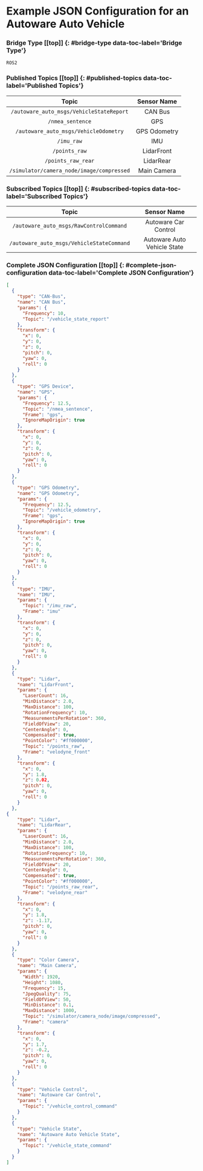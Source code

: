 # Example JSON Configuration for an Autoware Auto Vehicle [](#top)

### Bridge Type [[top]] {: #bridge-type data-toc-label='Bridge Type'}

`ROS2`

### Published Topics [[top]] {: #published-topics data-toc-label='Published Topics'}

|Topic|Sensor Name|
|:-:|:-:|
|`/autoware_auto_msgs/VehicleStateReport`|CAN Bus|
|`/nmea_sentence`|GPS|
|`/autoware_auto_msgs/VehicleOdometry`|GPS Odometry|
|`/imu_raw`|IMU|
|`/points_raw`|LidarFront|
|`/points_raw_rear`|LidarRear|
|`/simulator/camera_node/image/compressed`|Main Camera|

### Subscribed Topics [[top]] {: #subscribed-topics data-toc-label='Subscribed Topics'}

|Topic|Sensor Name|
|:-:|:-:|
|`/autoware_auto_msgs/RawControlCommand`|Autoware Car Control|
|`/autoware_auto_msgs/VehicleStateCommand`|Autoware Auto Vehicle State|

### Complete JSON Configuration [[top]] {: #complete-json-configuration data-toc-label='Complete JSON Configuration'}

```JSON
[
  {
    "type": "CAN-Bus",
    "name": "CAN Bus",
    "params": {
      "Frequency": 10,
      "Topic": "/vehicle_state_report"
    },
    "transform": {
      "x": 0,
      "y": 0,
      "z": 0,
      "pitch": 0,
      "yaw": 0,
      "roll": 0
    }
  },
  {
    "type": "GPS Device",
    "name": "GPS",
    "params": {
      "Frequency": 12.5,
      "Topic": "/nmea_sentence",
      "Frame": "gps",
      "IgnoreMapOrigin": true
    },
    "transform": {
      "x": 0,
      "y": 0,
      "z": 0,
      "pitch": 0,
      "yaw": 0,
      "roll": 0
    }
  },
  {
    "type": "GPS Odometry",
    "name": "GPS Odometry",
    "params": {
      "Frequency": 12.5,
      "Topic": "/vehicle_odometry",
      "Frame": "gps",
      "IgnoreMapOrigin": true
    },
    "transform": {
      "x": 0,
      "y": 0,
      "z": 0,
      "pitch": 0,
      "yaw": 0,
      "roll": 0
    }
  },
  {
    "type": "IMU",
    "name": "IMU",
    "params": {
      "Topic": "/imu_raw",
      "Frame": "imu"
    },
    "transform": {
      "x": 0,
      "y": 0,
      "z": 0,
      "pitch": 0,
      "yaw": 0,
      "roll": 0
    }
  },
  {
    "type": "Lidar",
    "name": "LidarFront",
    "params": {
      "LaserCount": 16,
      "MinDistance": 2.0,
      "MaxDistance": 100,
      "RotationFrequency": 10,
      "MeasurementsPerRotation": 360,
      "FieldOfView": 20,
      "CenterAngle": 0,
      "Compensated": true,
      "PointColor": "#ff000000",
      "Topic": "/points_raw",
      "Frame": "velodyne_front"
    },
    "transform": {
      "x": 0,
      "y": 1.8,
      "z": 0.02,
      "pitch": 0,
      "yaw": 0,
      "roll": 0
    }
  },
{
    "type": "Lidar",
    "name": "LidarRear",
    "params": {
      "LaserCount": 16,
      "MinDistance": 2.0,
      "MaxDistance": 100,
      "RotationFrequency": 10,
      "MeasurementsPerRotation": 360,
      "FieldOfView": 20,
      "CenterAngle": 0,
      "Compensated": true,
      "PointColor": "#ff000000",
      "Topic": "/points_raw_rear",
      "Frame": "velodyne_rear"
    },
    "transform": {
      "x": 0,
      "y": 1.8,
      "z": -1.17,
      "pitch": 0,
      "yaw": 0,
      "roll": 0
    }
  },
  {
    "type": "Color Camera",
    "name": "Main Camera",
    "params": {
      "Width": 1920,
      "Height": 1080,
      "Frequency": 15,
      "JpegQuality": 75,
      "FieldOfView": 50,
      "MinDistance": 0.1,
      "MaxDistance": 1000,
      "Topic": "/simulator/camera_node/image/compressed",
      "Frame": "camera"
    },
    "transform": {
      "x": 0,
      "y": 1.7,
      "z": -0.2,
      "pitch": 0,
      "yaw": 0,
      "roll": 0
    }
  },
  {
    "type": "Vehicle Control",
    "name": "Autoware Car Control",
    "params": {
      "Topic": "/vehicle_control_command"
	}
  },
  {
    "type": "Vehicle State",
    "name": "Autoware Auto Vehicle State",
    "params": {
      "Topic": "/vehicle_state_command"
    }
  }
]
```
